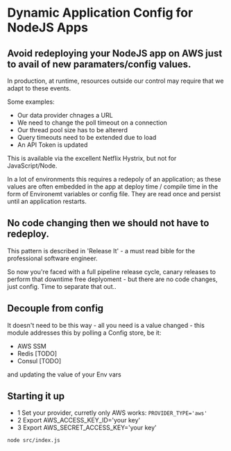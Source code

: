 # Dynamic Application Config for NodeJS Apps

## Avoid redeploying your NodeJS app on AWS just to avail of new paramaters/config values.  

In production, at runtime, resources outside our control may require that we adapt to these events.  

Some examples:

* Our data provider chnages a URL
* We need to change the poll timeout on a connection
* Our thread pool size has to be altererd
* Query timeouts need to be extended due to load 
* An API Token is updated

This is available via the excellent Netflix Hystrix, but not for JavaScript/Node.

In a lot of environments this requires a redepoly of an application; as these values are often embedded in the app at deploy time / compile time in the form of Environemt variables or config file. They are read once and persist until an application restarts. 

## No code changing then we should not have to redeploy.

This pattern is described in 'Release It' - a must read bible for the professional software engineer.
 
So now you're faced with a full pipeline release cycle, canary releases to perform that downtime free deplyoment - but there are no code changes, just config.  Time to separate that out..

## Decouple from config
It doesn't need to be this way - all you need is a value changed - this module addresses this by polling a Config store, be it:

* AWS SSM
* Redis [TODO]
* Consul [TODO]

and updating the value of your Env vars

## Starting it up 
* 1 Set your provider, curretly only AWS works: `PROVIDER_TYPE='aws'`
* 2 Export  AWS_ACCESS_KEY_ID='your key'
* 3 Export  AWS_SECRET_ACCESS_KEY='your key'

```
node src/index.js
```

